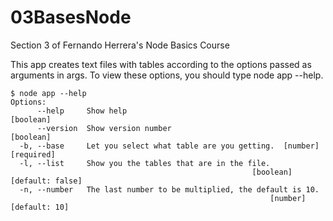 # 03BasesNode
Section 3 of Fernando Herrera's Node Basics Course

This app creates text files with tables according to the options passed as arguments in args. To view these options, you should type node app --help.

```
$ node app --help
Options:
      --help     Show help                                             [boolean]
      --version  Show version number                                   [boolean]
  -b, --base     Let you select what table are you getting.  [number] [required]
  -l, --list     Show you the tables that are in the file.
                                                      [boolean] [default: false]
  -n, --number   The last number to be multiplied, the default is 10.
                                                          [number] [default: 10]
```